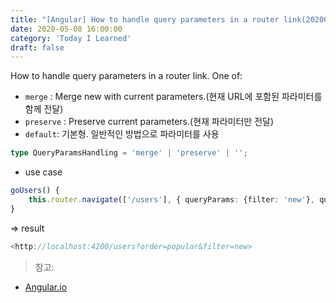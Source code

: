 ```yaml
---
title: "[Angular] How to handle query parameters in a router link(20200508)"
date: 2020-05-08 16:00:00
category: 'Today I Learned'
draft: false
---
```




How to handle query parameters in a router link. One of:

- `merge` : Merge new with current parameters.(현재 URL에 포함된 파라미터를 함께 전달)
- `preserve` : Preserve current parameters.(현재 파라미터만 전달)
- `default`: 기본형. 일반적인 방법으로 파라미터를 사용

```ts
type QueryParamsHandling = 'merge' | 'preserve' | '';
```

- use case

```ts
goUsers() {
	this.router.navigate(['/users'], { queryParams: {filter: 'new'}, queryParamsHandling: 'merge' });
}
```

⇒ result

```ts
<http://localhost:4200/users?order=popular&filter=new>
```

> 참고:

- [Angular.io](https://angular.io/api/router/QueryParamsHandling)

